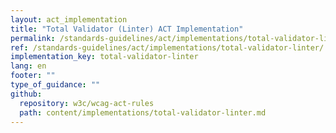 ```yaml
---
layout: act_implementation
title: "Total Validator (Linter) ACT Implementation"
permalink: /standards-guidelines/act/implementations/total-validator-linter/
ref: /standards-guidelines/act/implementations/total-validator-linter/
implementation_key: total-validator-linter
lang: en
footer: ""
type_of_guidance: ""
github:
  repository: w3c/wcag-act-rules
  path: content/implementations/total-validator-linter.md
---
```

